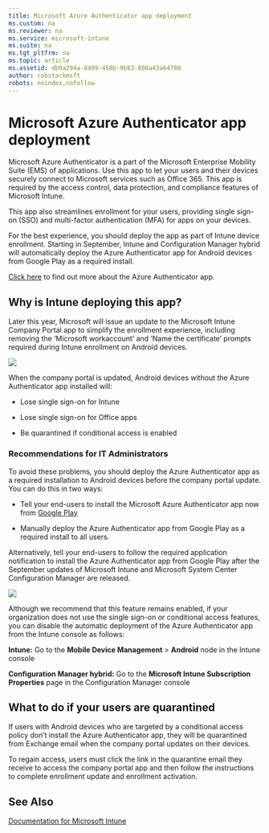 ```yaml
---
title: Microsoft Azure Authenticator app deployment
ms.custom: na
ms.reviewer: na
ms.service: microsoft-intune
ms.suite: na
ms.tgt_pltfrm: na
ms.topic: article
ms.assetid: db9a294a-8409-450b-9b83-808a43a64788
author: robstackmsft
robots: noindex,nofollow
---
```

# Microsoft Azure Authenticator app deployment
Microsoft Azure Authenticator is a part of the Microsoft Enterprise Mobility Suite (EMS) of applications. Use this app to let your users and their devices securely connect to Microsoft services such as Office 365. This app is required by the access control, data protection, and compliance features of Microsoft Intune.

This app also streamlines enrollment for your users, providing single sign-on (SSO) and multi-factor authentication (MFA) for apps on your devices.

For the best experience, you should deploy the app as part of Intune device enrollment. Starting in September, Intune and Configuration Manager hybrid will automatically deploy the Azure Authenticator app for Android  devices  from Google Play as a required install.

[Click here](https://msdn.microsoft.com/en-us/library/azure/dn858223.aspx) to find out more about the Azure Authenticator app.

## Why is Intune deploying this app?
Later this year, Microsoft will issue an update to the  Microsoft Intune Company Portal app to simplify the enrollment experience, including removing the ‘Microsoft workaccount’ and ‘Name the certificate’ prompts required during Intune enrollment on Android devices.

![](./media/Azure-Authenticator-certificate.jpg)

When the company portal is updated, Android devices without the Azure Authenticator app installed will:

-   Lose single sign-on for Intune

-   Lose single sign-on for Office apps

-   Be quarantined if conditional access is enabled

### Recommendations for IT Administrators
To avoid these problems, you should deploy the Azure Authenticator app as a required installation to Android devices before the company portal update. You can do this in two ways:

-   Tell your end-users to install the Microsoft Azure Authenticator app now from [Google Play](https://play.google.com/store/apps/details?id=com.azure.authenticator)

-   Manually deploy the Azure Authenticator app from Google Play as a required install to all users.

Alternatively, tell your end-users to follow the required application notification to install the Azure Authenticator app from Google Play after the September updates of Microsoft Intune and Microsoft System Center Configuration Manager are released.

![](./media/Azure-Authenticator-required-install.jpg)

Although we recommend that this feature remains enabled, if your organization does not use the single sign-on or conditional access features, you can disable the automatic deployment of the Azure Authenticator app from the Intune console as follows:

**Intune:** Go to the **Mobile Device Management** &gt; **Android** node in the Intune console

**Configuration Manager hybrid:** Go to the **Microsoft Intune Subscription Properties** page in the Configuration Manager console

## What to do if your users are quarantined
If users with Android devices who are targeted by a conditional access policy don’t install the Azure Authenticator app, they will be quarantined from Exchange email when the company portal updates on their devices.

To regain access, users must click the link in the quarantine email they receive to access the company portal app and then follow the instructions to complete enrollment update and enrollment activation.

## See Also
[Documentation for Microsoft Intune](documentation-for-microsoft-intune.md)

